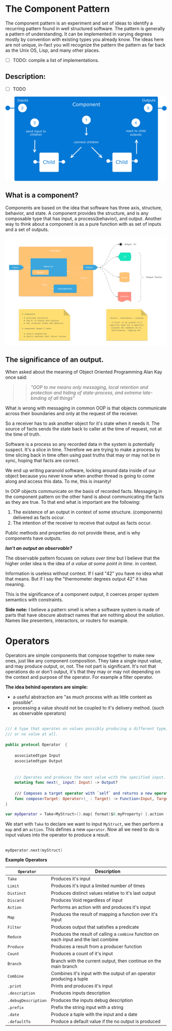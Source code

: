 # The Component Pattern

The component pattern is an experiment and set of ideas to identify a recurring pattern found in well structured software.
The pattern is generally a pattern of understanding. It can be implemented in varying degrees mostly by convention with existing types you already know. The ideas here are not unique, in-fact you will recognize the pattern the pattern as far back as the Unix OS, Lisp, and many other places.
 
 - [ ] TODO: compile a list of implementations.

Description:
------------
- [ ] TODO



![Composition](img/Component2.png)

What is a component?
--------------------
Components are based on the idea that software has three axis, structure, behavior, and state. A component provides the structure, and is any composable type that has input, a process(behavior), and output. Another way to think about a component is as a pure function with as set of inputs and a set of outputs.

![Component](img/Component1.png)

The significance of an output.
------------------------------
When asked about the meaning of Object Oriented Programming Alan Kay once said:

>> *"OOP to me means only messaging, local retention and protection and
 hiding of state-process, and extreme late-binding of all things"*

What is wrong with messaging in common OOP is that objects communicate across their boundaries and only at the request of the receiver.

So a receiver has to ask another object for it's state when it needs it. The source of facts sends the state back to caller at the time of request, not at the time of truth.

Software is a process so any recorded data in the system is potentially suspect. It's a slice in time. Therefore we are trying to make a process by time slicing back in time often using past truths that may or may not be in sync, hoping that facts are correct.

We end up writing paranoid software, locking around data inside of our object because you never know when another thread is going to come along and access this data. To me, this is insanity!

In OOP objects communicate on the basis of recorded facts. Messaging in the component pattern on the other hand is about communicating the facts as they are true. To that end what is important are the following:

1. The existence of an output in context of some structure. (components) delivered as facts occur.
2. The intention of the receiver to receive that output as facts occur.

Public methods and properties do not provide these, and is why components have outputs.


**_Isn't an output an observable?_**

The observable pattern focuses on _values over time_ but I believe that the higher order idea is the idea of _a value at some point in time._ in context.

 Information is useless without context. If I said "42" you have no idea what that means. But if I say the "thermometer degrees output 42" it has meaning.

This is the significance of a component output, it coerces proper system semantics with constraints.

**Side note:**
 I believe a pattern smell is when a software system is made of parts that have obscure abstract names that are nothing about the solution. Names like presenters, interactors, or routers for example.

Operators
=========
Operators are simple components that compose together to make new ones, just like any component composition. They take a single input value, and may produce output, or, not. The not part is significant. It's not that operations do or don't output, it's that they may or may not depending on the context and purpose of the operator. For example a filter operator.

**The idea behind operators are simple:**

- a useful abstraction are "as much process with as little content as possible".
- processing a value should not be coupled to it's delivery method. (such as observable operators)

```swift

/// A type that operates on values possibly producing a different type,
/// or no value at all.

public protocol Operator  {
    
    associatedtype Input
    associatedtype Output
    
    
    /// Operates and produces the next value with the specified input.
    mutating func next(_ input: Input) -> Output?
    
    /// Composes a target operator with `self` and returns a new operator.
    func compose<Target: Operator>(_ : Target) -> Function<Input, Target.Output> where Target.Input == Output
}
```


```swift
var myOperator = Take<MyStruct>().map{ format($0.myProperty) }.action { label.text = $0 }
```
We start with `Take` to declare we want to input `MyStruct`, we then perform a `map` and an `action`.  This defines a new `operator`. Now all we need to do is input values into the operator to produce a result. 

```swift

myOperator.next(myStruct) 

```

**Example Operators**

| `Operator`         | Description                                                                            |
|--------------------|----------------------------------------------------------------------------------------|
| `Take`          | Produces it's input                                                                    |
| `Limit`         | Produces it's input a limited number of times                                          |
| `Distinct`         | Produces distinct values relative to it's last output                                  |
| `Discard`          | Produces Void regardless of input                                                      |
| `Action`           | Performs an action with  and produces it's input                            |
| `Map`              | Produces the result of mapping a function over it's input                              |
| `Filter`           | Produces output that satisfies a predicate                                             |
| `Reduce`           | Produces the result of calling a `combine` function on each input and the last combine |
| `Produce`           | Produces a result from a producer function |
| `Count`            | Produces a count of it's input                                                         |
| `Branch`           | Branch with the current output, then continue on the main branch                       |
| `Combine`          | Combines it's input with the output of an operator producing a tuple      |
| `.print`            | Prints and produces it's input                                                             |
| `.description`      | Produces inputs description                                                            |
| `.debugDescription` | Produces the inputs debug description                                                  |
| `.prefix`           | Prefix the string input with a string                                                  |
| `.date`             | Produce a tuple with the input and a date                                              |
| `.defaultTo`             | Produce a default value if the no output is produced                              |
